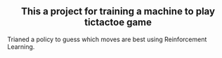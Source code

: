<h2 align="center"> This a project for training a machine to play tictactoe game </h2>

Trianed a policy to guess which moves are best using Reinforcement Learning.
